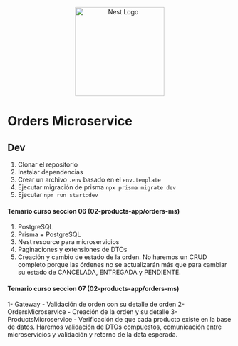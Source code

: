 <p align="center">
  <a href="http://nestjs.com/" target="blank"><img src="https://nestjs.com/img/logo-small.svg" width="200" alt="Nest Logo" /></a>
</p>

[circleci-image]: https://img.shields.io/circleci/build/github/nestjs/nest/master?token=abc123def456
[circleci-url]: https://circleci.com/gh/nestjs/nest

# Orders Microservice

## Dev

1. Clonar el repositorio
2. Instalar dependencias
3. Crear un archivo `.env` basado en el `env.template`
4. Ejecutar migración de prisma `npx prisma migrate dev`
5. Ejecutar `npm run start:dev`

#### Temario curso seccion 06 (02-products-app/orders-ms)

1. PostgreSQL
2. Prisma + PostgreSQL
3. Nest resource para microservicios
4. Paginaciones y extensiones de DTOs
5. Creación y cambio de estado de la orden.
No haremos un CRUD completo porque las órdenes no se actualizarán más que para cambiar su estado de CANCELADA, ENTREGADA y PENDIENTE.

#### Temario curso seccion 07 (02-products-app/orders-ms)
1- Gateway - Validación de orden con su detalle de orden
2- OrdersMicroservice - Creación de la orden y su detalle
3- ProductsMicroservice - Verificación de que cada producto existe en la base de datos.
Haremos validación de DTOs compuestos, comunicación entre microservicios y validación y retorno de la data esperada.
